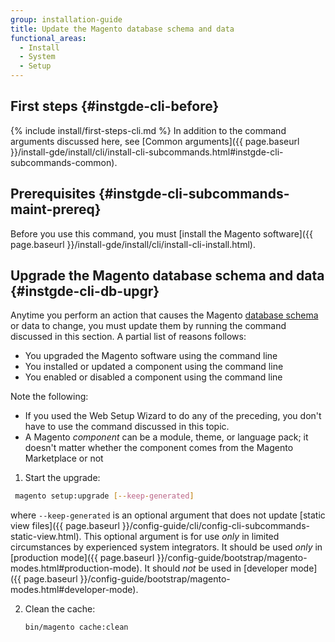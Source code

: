 ```yaml
---
group: installation-guide
title: Update the Magento database schema and data
functional_areas:
  - Install
  - System
  - Setup
---
```


## First steps {#instgde-cli-before}
{% include install/first-steps-cli.md %}
In addition to the command arguments discussed here, see [Common arguments]({{ page.baseurl }}/install-gde/install/cli/install-cli-subcommands.html#instgde-cli-subcommands-common).

## Prerequisites {#instgde-cli-subcommands-maint-prereq}

Before you use this command, you must [install the Magento software]({{ page.baseurl }}/install-gde/install/cli/install-cli-install.html).

## Upgrade the Magento database schema and data {#instgde-cli-db-upgr}

Anytime you perform an action that causes the Magento [database schema](https://glossary.magento.com/database-schema) or data to change, you must update them by running the command discussed in this section. A partial list of reasons follows:

* You upgraded the Magento software using the command line
* You installed or updated a component using the command line
* You enabled or disabled a component using the command line

Note the following:

* If you used the Web Setup Wizard to do any of the preceding, you don't have to use the command discussed in this topic.
* A Magento *component* can be a module, theme, or language pack; it doesn't matter whether the component comes from the Magento Marketplace or not

1. Start the upgrade:

  ```bash
   magento setup:upgrade [--keep-generated]
   ```

   where `--keep-generated` is an optional argument that does not update [static view files]({{ page.baseurl }}/config-guide/cli/config-cli-subcommands-static-view.html). This optional argument is for use *only* in limited circumstances by experienced system integrators. It should be used *only* in [production mode]({{ page.baseurl }}/config-guide/bootstrap/magento-modes.html#production-mode). It should *not* be used in [developer mode]({{ page.baseurl }}/config-guide/bootstrap/magento-modes.html#developer-mode).

2. Clean the cache:

   ```bash
   bin/magento cache:clean
   ```
